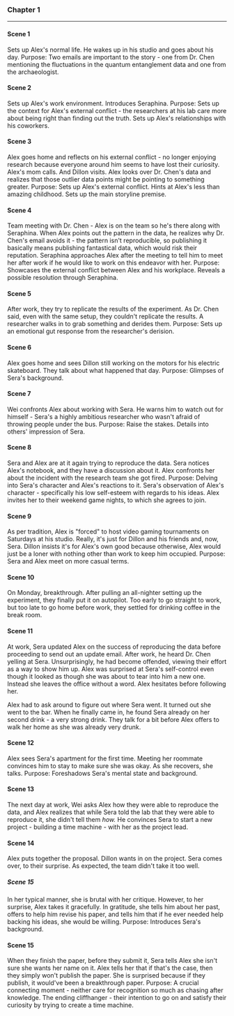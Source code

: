 ### Chapter 1
---
#### Scene 1
Sets up Alex's normal life. He wakes up in his studio and goes about his day.
	Purpose:
		Two emails are important to the story - one from Dr. Chen mentioning the fluctuations in the quantum entanglement data and one from the archaeologist.

#### Scene 2
Sets up Alex's work environment. Introduces Seraphina.
	Purpose:
		Sets up the context for Alex's external conflict - the researchers at his lab care more about being right than finding out the truth.
		Sets up Alex's relationships with his coworkers.

#### Scene 3
Alex goes home and reflects on his external conflict - no longer enjoying research because everyone around him seems to have lost their curiosity. Alex's mom calls. And Dillon visits. Alex looks over Dr. Chen's data and realizes that those outlier data points might be pointing to something greater.
	Purpose:
		Sets up Alex's external conflict.
		Hints at Alex's less than amazing childhood.
		Sets up the main storyline premise.

#### Scene 4
Team meeting with Dr. Chen - Alex is on the team so he's there along with Seraphina. When Alex points out the pattern in the data, he realizes why Dr. Chen's email avoids it - the pattern isn't reproducible, so publishing it basically means publishing fantastical data, which would risk their reputation. Seraphina approaches Alex after the meeting to tell him to meet her after work if he would like to work on this endeavor with her.
	Purpose:
		Showcases the external conflict between Alex and his workplace.
		Reveals a possible resolution through Seraphina.

#### Scene 5
After work, they try to replicate the results of the experiment. As Dr. Chen said, even with the same setup, they couldn't replicate the results. A researcher walks in to grab something and derides them.
	Purpose:
		Sets up an emotional gut response from the researcher's derision.

#### Scene 6
Alex goes home and sees Dillon still working on the motors for his electric skateboard. They talk about what happened that day.
	Purpose:
		Glimpses of Sera's background.

#### Scene 7
Wei confronts Alex about working with Sera. He warns him to watch out for himself - Sera's a highly ambitious researcher who wasn't afraid of throwing people under the bus.
	Purpose:
		Raise the stakes.
		Details into others' impression of Sera.

#### Scene 8
Sera and Alex are at it again trying to reproduce the data. Sera notices Alex's notebook, and they have a discussion about it. Alex confronts her about the incident with the research team she got fired.
	Purpose:
		Delving into Sera's character and Alex's reactions to it.
		Sera's observation of Alex's character - specifically his low self-esteem with regards to his ideas.
		Alex invites her to their weekend game nights, to which she agrees to join.

#### Scene 9
As per tradition, Alex is "forced" to host video gaming tournaments on Saturdays at his studio. Really, it's just for Dillon and his friends and, now, Sera. Dillon insists it's for Alex's own good because otherwise, Alex would just be a loner with nothing other than work to keep him occupied.
	Purpose:
		Sera and Alex meet on more casual terms.

#### Scene 10
On Monday, breakthrough. After pulling an all-nighter setting up the experiment, they finally put it on autopilot. Too early to go straight to work, but too late to go home before work, they settled for drinking coffee in the break room.

#### Scene 11
At work, Sera updated Alex on the success of reproducing the data before proceeding to send out an update email. After work, he heard Dr. Chen yelling at Sera. Unsurprisingly, he had become offended, viewing their effort as a way to show him up. Alex was surprised at Sera's self-control even though it looked as though she was about to tear into him a new one. Instead she leaves the office without a word. Alex hesitates before following her.

Alex had to ask around to figure out where Sera went. It turned out she went to the bar. When he finally came in, he found Sera already on her second drink - a very strong drink. They talk for a bit before Alex offers to walk her home as she was already very drunk.

#### Scene 12
Alex sees Sera's apartment for the first time. Meeting her roommate convinces him to stay to make sure she was okay. As she recovers, she talks.
	Purpose:
		Foreshadows Sera's mental state and background.

#### Scene 13
The next day at work, Wei asks Alex how they were able to reproduce the data, and Alex realizes that while Sera told the lab that they were able to reproduce it, she didn't tell them *how.* He convinces Sera to start a new project - building a time machine - with her as the project lead.

#### Scene 14
Alex puts together the proposal. Dillon wants in on the project. Sera comes over, to their surprise. As expected, the team didn't take it too well.

##### Scene 15
In her typical manner, she is brutal with her critique. However, to her surprise, Alex takes it gracefully. In gratitude, she tells him about her past, offers to help him revise his paper, and tells him that if he ever needed help backing his ideas, she would be willing.
	Purpose:
		Introduces Sera's background.

#### Scene 15
When they finish the paper, before they submit it, Sera tells Alex she isn't sure she wants her name on it. Alex tells her that if that's the case, then they simply won't publish the paper. She is surprised because if they publish, it would've been a breakthrough paper.
	Purpose:
		A crucial connecting moment - neither care for recognition so much as chasing after knowledge.
		The ending cliffhanger - their intention to go on and satisfy their curiosity by trying to create a time machine.